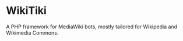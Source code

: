 WikiTiki
========

A PHP framework for MediaWiki bots, mostly tailored for Wikipedia and Wikimedia Commons.
